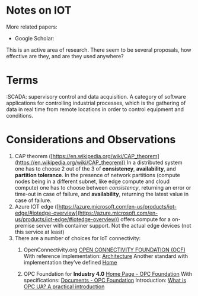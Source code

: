 # Notes on IOT

More related papers:

- Google Scholar:
    
    [](https://scholar.google.com/scholar?q=green+edge+computing)
    

This is an active area of research. There seem to be several proposals, how effective are they, and are they used anywhere?

# Terms

:SCADA: supervisory control and data acquisition. A category of software
applications for controlling industrial processes, which is the gathering of
data in real time from remote locations in order to control equipment and
conditions. 

# Considerations and Observations

1. CAP theorem
([https://en.wikipedia.org/wiki/CAP_theorem](https://en.wikipedia.org/wiki/CAP_theorem))
In a distributed system one has to choose 2 out of the 3 of **consistency**,
**availability**, and **partition tolerance**. In the presence of network
partitions (compute nodes being in a different subnet, like edge compute and
cloud compute) one has to choose between *consistency*, returning an error or
time-out in case of failure, and **availability**, returning the latest value in
case of failure.
2. Azure IOT edge
   ([https://azure.microsoft.com/en-us/products/iot-edge/#iotedge-overview](https://azure.microsoft.com/en-us/products/iot-edge/#iotedge-overview))
   offers compute for a on-premise server with container support. Not the actual
   edge devices (not this service at least)
3. There are a number of choices for IoT connectivity:
    1. OpenConnectivity.org [OPEN CONNECTIVITY FOUNDATION (OCF)](https://openconnectivity.org/)
       With reference implementation: [Architecture](https://iotivity.org/architecture/)
       Another standard with implementation they’ve defined [Home](https://github.com/alljoyn/alljoyn.github.com/wiki)
        
    2. OPC Foundation for **Industry 4.0** [Home Page - OPC Foundation](https://opcfoundation.org/)
       With specifications: [Documents - OPC Foundation](https://opcfoundation.org/developer-tools/documents/?type=Specification)
       Introduction: [What is OPC UA? A practical introduction](https://www.opc-router.com/what-is-opc-ua/)
       